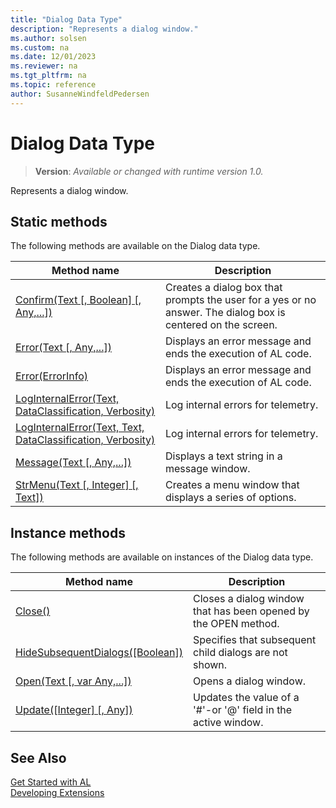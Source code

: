 ```yaml
---
title: "Dialog Data Type"
description: "Represents a dialog window."
ms.author: solsen
ms.custom: na
ms.date: 12/01/2023
ms.reviewer: na
ms.tgt_pltfrm: na
ms.topic: reference
author: SusanneWindfeldPedersen
---
```

[//]: # (START>DO_NOT_EDIT)
[//]: # (IMPORTANT:Do not edit any of the content between here and the END>DO_NOT_EDIT.)
[//]: # (Any modifications should be made in the .xml files in the ModernDev repo.)
# Dialog Data Type
> **Version**: _Available or changed with runtime version 1.0._

Represents a dialog window.


## Static methods
The following methods are available on the Dialog data type.


|Method name|Description|
|-----------|-----------|
|[Confirm(Text [, Boolean] [, Any,...])](dialog-confirm-method.md)|Creates a dialog box that prompts the user for a yes or no answer. The dialog box is centered on the screen.|
|[Error(Text [, Any,...])](dialog-error-string-joker-method.md)|Displays an error message and ends the execution of AL code.|
|[Error(ErrorInfo)](dialog-error-errorinfo-method.md)|Displays an error message and ends the execution of AL code.|
|[LogInternalError(Text, DataClassification, Verbosity)](dialog-loginternalerror-string-dataclassification-verbosity-method.md)|Log internal errors for telemetry.|
|[LogInternalError(Text, Text, DataClassification, Verbosity)](dialog-loginternalerror-string-string-dataclassification-verbosity-method.md)|Log internal errors for telemetry.|
|[Message(Text [, Any,...])](dialog-message-method.md)|Displays a text string in a message window.|
|[StrMenu(Text [, Integer] [, Text])](dialog-strmenu-method.md)|Creates a menu window that displays a series of options.|

## Instance methods
The following methods are available on instances of the Dialog data type.

|Method name|Description|
|-----------|-----------|
|[Close()](dialog-close-method.md)|Closes a dialog window that has been opened by the OPEN method.|
|[HideSubsequentDialogs([Boolean])](dialog-hidesubsequentdialogs-method.md)|Specifies that subsequent child dialogs are not shown.|
|[Open(Text [, var Any,...])](dialog-open-method.md)|Opens a dialog window.|
|[Update([Integer] [, Any])](dialog-update-method.md)|Updates the value of a '#'-or '@' field in the active window.|

[//]: # (IMPORTANT: END>DO_NOT_EDIT)
## See Also
[Get Started with AL](../../devenv-get-started.md)  
[Developing Extensions](../../devenv-dev-overview.md)  